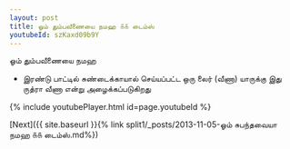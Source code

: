 ```yaml
---
layout: post
title: ஓம் தும்பவீணையை நமஹ ௧௧ டைம்ஸ்
youtubeId: szKaxd09b9Y
---
```

 
 
 ஓம் தும்பவீணையை நமஹ  
 
 -  இரண்டு பாட்டில் சுண்டைக்காயால் செய்யப்பட்ட ஒரு லைர் (வீணா) யாருக்கு இது ருத்ரா வீணா என்று அழைக்கப்படுகிறது 
 
  
 
  
 
 
 
 
 
 


{% include youtubePlayer.html id=page.youtubeId %}
 
[Next]({{ site.baseurl }}{% link  split1/_posts/2013-11-05-ஓம் சுபந்தவையா நமஹ ௧௧ டைம்ஸ்.md%})
 
